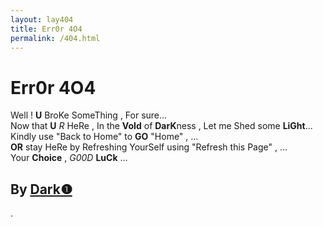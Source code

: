 ```yaml
---
layout: lay404
title: Err0r 4O4
permalink: /404.html
---
```

   
# Err0r 4O4 #   
Well ! **U** BroKe SomeThing , For sure...   
Now that **U** *R* HeRe , In the **VoId** of **DarK**ness , Let me Shed some **LiGht**...   
Kindly use "Back to Home" to **GO** "Home" , ...  
**OR** stay HeRe by Refreshing YourSelf using "Refresh this Page" , ...   
Your **Choice** , *G00D* **LuCk** ...   
     
## By [Dark❶](https://github.com/dark-1 "Dark❶") ##   
   
.
